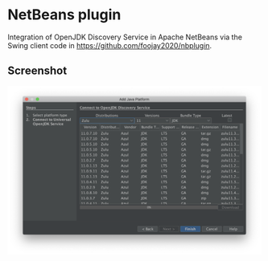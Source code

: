 # NetBeans plugin
Integration of OpenJDK Discovery Service in Apache NetBeans via the Swing client code in https://github.com/foojay2020/nbplugin.

## Screenshot
![Overview](https://github.com/foojay2020/nbplugin2/blob/main/screenshot.png)
